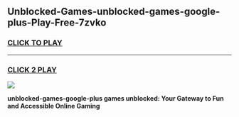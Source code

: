 
## Unblocked-Games-unblocked-games-google-plus-Play-Free-7zvko
<h3>
<a href="https://premium76.site?title=unblocked-games-google-plus&ref=19M">CLICK TO PLAY</a></h3>
<hr>

<h3>
<a href="https://premium76.site?title=unblocked-games-google-plus&ref=19M">CLICK 2 PLAY</a>
  
</h3>

<a href="https://premium76.site?title=unblocked-games-google-plus&ref=19M"><img src="https://clearcache.store/games.png"></a>


**unblocked-games-google-plus games unblocked: Your Gateway to Fun and Accessible Online Gaming**
